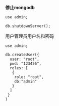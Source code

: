 **停止mongodb**

```
use admin;

db.shutdownServer();

```

用户管理员用户名和密码

```
use admin;

db.createUser({
  user: "root", 
  pwd: "123456", 
  roles: [
   {
    role: "root", 
    db:"admin"
   }
  ]
 } 
)

```


